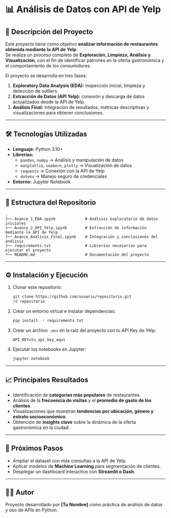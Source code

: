 # 📊 Análisis de Datos con API de Yelp

## 📝 Descripción del Proyecto
Este proyecto tiene como objetivo **analizar información de restaurantes obtenida mediante la API de Yelp**.  
Se realiza un proceso completo de **Exploración, Limpieza, Análisis y Visualización**, con el fin de identificar patrones en la oferta gastronómica y el comportamiento de los consumidores.  

El proyecto se desarrolla en tres fases:
1. **Exploratory Data Analysis (EDA):** inspección inicial, limpieza y detección de outliers.  
2. **Extracción de Datos (API Yelp):** conexión y descarga de datos actualizados desde la API de Yelp.  
3. **Análisis Final:** integración de resultados, métricas descriptivas y visualizaciones para obtener conclusiones.  

---

## 🛠️ Tecnologías Utilizadas
- **Lenguaje:** Python 3.10+  
- **Librerías:**  
  - `pandas`, `numpy` → Análisis y manipulación de datos  
  - `matplotlib`, `seaborn`, `plotly` → Visualización de datos  
  - `requests` → Conexión con la API de Yelp  
  - `dotenv` → Manejo seguro de credenciales  
- **Entorno:** Jupyter Notebook  

---

## 📂 Estructura del Repositorio
```
.
├── Avance_1_EDA.ipynb             # Análisis exploratorio de datos iniciales
├── Avance_2_API_Yelp.ipynb        # Extracción de información mediante la API de Yelp
├── Avance_Analisis_Final.ipynb    # Integración y conclusiones del análisis
├── requirements.txt               # Librerías necesarias para ejecutar el proyecto
└── README.md                      # Documentación del proyecto
```

---

## ⚙️ Instalación y Ejecución
1. Clonar este repositorio:
   ```bash
   git clone https://github.com/usuario/repositorio.git
   cd repositorio
   ```
2. Crear un entorno virtual e instalar dependencias:
   ```bash
   pip install -r requirements.txt
   ```
3. Crear un archivo `.env` en la raíz del proyecto con tu API Key de Yelp:
   ```
   API_KEY=tu_api_key_aqui
   ```
4. Ejecutar los notebooks en Jupyter:
   ```bash
   jupyter notebook
   ```

---

## 📈 Principales Resultados
- Identificación de **categorías más populares** de restaurantes.  
- Análisis de la **frecuencia de visitas** y el **promedio de gasto de los clientes**.  
- Visualizaciones que muestran **tendencias por ubicación, género y estrato socioeconómico**.  
- Obtención de **insights clave** sobre la dinámica de la oferta gastronómica en la ciudad.  

---

## 🚀 Próximos Pasos
- Ampliar el dataset con más consultas a la API de Yelp.  
- Aplicar modelos de **Machine Learning** para segmentación de clientes.  
- Desplegar un dashboard interactivo con **Streamlit o Dash**.  

---

## 👨‍💻 Autor
Proyecto desarrollado por **[Tu Nombre]** como práctica de análisis de datos y uso de APIs en Python.  
